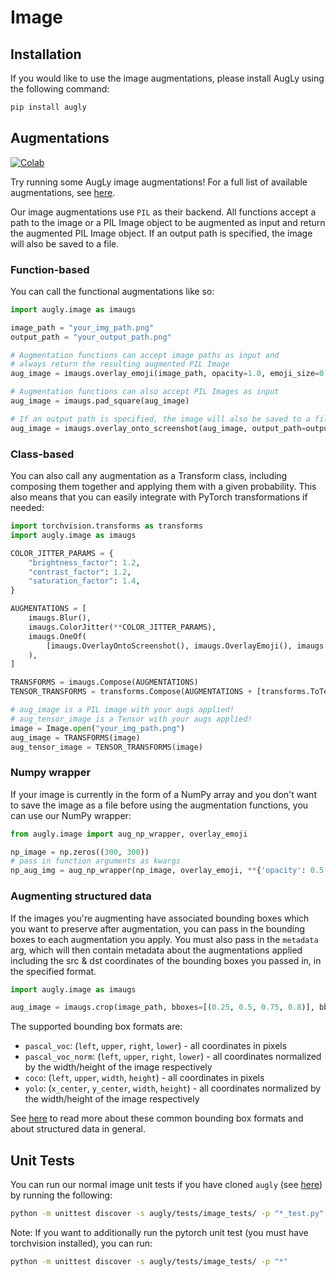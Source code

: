 # Image

## Installation
If you would like to use the image augmentations, please install AugLy using the following command:
```bash
pip install augly
```

## Augmentations

[![Colab](https://colab.research.google.com/assets/colab-badge.svg)](https://colab.research.google.com/github/facebookresearch/AugLy/blob/main/examples/AugLy_image.ipynb)

Try running some AugLy image augmentations! For a full list of available augmentations, see [here](__init__.py).

Our image augmentations use `PIL` as their backend. All functions accept a path to the image or a PIL Image object to be augmented as input and return the augmented PIL Image object. If an output path is specified, the image will also be saved to a file.

### Function-based

You can call the functional augmentations like so:
```python
import augly.image as imaugs

image_path = "your_img_path.png"
output_path = "your_output_path.png"

# Augmentation functions can accept image paths as input and
# always return the resulting augmented PIL Image
aug_image = imaugs.overlay_emoji(image_path, opacity=1.0, emoji_size=0.15)

# Augmentation functions can also accept PIL Images as input
aug_image = imaugs.pad_square(aug_image)

# If an output path is specified, the image will also be saved to a file
aug_image = imaugs.overlay_onto_screenshot(aug_image, output_path=output_path)
```

### Class-based

You can also call any augmentation as a Transform class, including composing them together and applying them with a given probability. This also means that you can easily integrate with PyTorch transformations if needed:
```python
import torchvision.transforms as transforms
import augly.image as imaugs

COLOR_JITTER_PARAMS = {
    "brightness_factor": 1.2,
    "contrast_factor": 1.2,
    "saturation_factor": 1.4,
}

AUGMENTATIONS = [
    imaugs.Blur(),
    imaugs.ColorJitter(**COLOR_JITTER_PARAMS),
    imaugs.OneOf(
        [imaugs.OverlayOntoScreenshot(), imaugs.OverlayEmoji(), imaugs.OverlayText()]
    ),
]

TRANSFORMS = imaugs.Compose(AUGMENTATIONS)
TENSOR_TRANSFORMS = transforms.Compose(AUGMENTATIONS + [transforms.ToTensor()])

# aug_image is a PIL image with your augs applied!
# aug_tensor_image is a Tensor with your augs applied!
image = Image.open("your_img_path.png")
aug_image = TRANSFORMS(image)
aug_tensor_image = TENSOR_TRANSFORMS(image)
```

### Numpy wrapper
If your image is currently in the form of a NumPy array and you don't want to save the image as a file before using the augmentation functions, you can use our NumPy wrapper:
```python
from augly.image import aug_np_wrapper, overlay_emoji

np_image = np.zeros((300, 300))
# pass in function arguments as kwargs
np_aug_img = aug_np_wrapper(np_image, overlay_emoji, **{'opacity': 0.5, 'y_pos': 0.45})
```

### Augmenting structured data
If the images you're augmenting have associated bounding boxes which you want to preserve after augmentation, you can pass in the bounding boxes to each augmentation you apply. You must also pass in the `metadata` arg, which will then contain metadata about the augmentations applied including the src & dst coordinates of the bounding boxes you passed in, in the specified format.
```python
import augly.image as imaugs

aug_image = imaugs.crop(image_path, bboxes=[(0.25, 0.5, 0.75, 0.8)], bbox_format="pascal_voc_norm")
```

The supported bounding box formats are:
- `pascal_voc`: (`left`, `upper`, `right`, `lower`) - all coordinates in pixels
- `pascal_voc_norm`: (`left`, `upper`, `right`, `lower`) - all coordinates normalized by the width/height of the image respectively
- `coco`: (`left`, `upper`, `width`, `height`) - all coordinates in pixels
- `yolo`: (`x_center`, `y_center`, `width`, `height`) - all coordinates normalized by the width/height of the image respectively

See [here](https://albumentations.ai/docs/getting_started/bounding_boxes_augmentation/) to read more about these common bounding box formats and about structured data in general.

## Unit Tests

You can run our normal image unit tests if you have cloned `augly` (see [here](../../README.md)) by running the following:
```bash
python -m unittest discover -s augly/tests/image_tests/ -p "*_test.py"
```

Note: If you want to additionally run the pytorch unit test (you must have torchvision installed), you can run:
```bash
python -m unittest discover -s augly/tests/image_tests/ -p "*"
```
